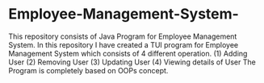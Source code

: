 # Employee-Management-System-
This repository consists of Java Program for Employee Management System. In this repository I have created a TUI program for Employee Management System which consists of 4 different operation. (1) Adding User (2) Removing User (3) Updating User (4) Viewing details of User  The Program is completely based on OOPs concept.
